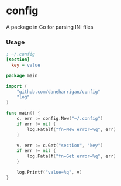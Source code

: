# config

A package in Go for parsing INI files

### Usage

```ini
; ~/.config
[section]
  key = value
```

```go
package main

import (
	"github.com/daneharrigan/config"
	"log"
)

func main() {
	c, err := config.New("~/.config")
	if err != nil {
		log.Fatalf("fn=New error=%q", err)
	}

	v, err := c.Get("section", "key")
	if err != nil {
		log.Fatalf("fn=Get error=%q", err)
	}

	log.Printf("value=%q", v)
}
```
